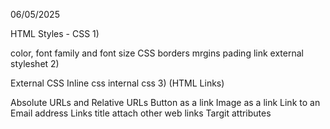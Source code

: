 06/05/2025 

HTML Styles - CSS
1) 

color, font family and font size
CSS borders
mrgins
pading
link external styleshet
2) 

External CSS
Inline css
internal css
3) (HTML Links)

Absolute URLs and Relative URLs
Button as a link
Image as a link
Link to an Email address
Links title
attach other web links
Targit attributes

